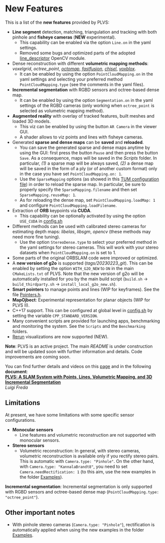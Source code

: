 # New Features 

This is a list of the **new features** provided by PLVS: 
* **Line segment** detection, matching, triangulation and tracking with both pinhole and **fisheye cameras** (**NEW** experimental). 
  - This capability can be enabled via the option `Line.on` in the yaml settings.
  - Removed some bugs and optimized parts of the adopted [line_descriptor](https://github.com/opencv/opencv_contrib/tree/4.x/modules/line_descriptor) OpenCV module. 
* Dense reconstruction with different **volumetric mapping methods**: *voxelgrid*, *octree_point*, *[octomap](https://github.com/OctoMap/octomap)*, *[fastfusion](https://github.com/tum-vision/fastfusion)*, *[chisel](https://github.com/personalrobotics/OpenChisel)*, *[voxblox](https://github.com/ethz-asl/voxblox)*.  
  - It can be enabled by using the option `PointCloudMapping.on` in the yaml settings and selecting your preferred method `PointCloudMapping.type` (see the comments in the yaml files). 
* **Incremental segmentation** with RGBD sensors and octree-based dense map. 
  - It can be enabled by using the option `Segmentation.on` in the yaml settings of the RGBD cameras (only working when `octree_point` is selected as volumetric mapping method). 
* **Augmented reality** with overlay of tracked features, built meshes and loaded 3D models. 
  - This viz can be enabled by using the button `AR Camera` in the viewer GUI. 
  - A shader allows to viz points and lines with fisheye cameras.
* Generated **sparse and dense maps** can be **saved** and **reloaded**. 
  - You can save the generated sparse and dense maps anytime by using the GUI: first press the button `Pause` and then press the button `Save`. As a consequence, maps will be saved in the *Scripts* folder. In particular, *(1)* a sparse map will be always saved, *(2)* a dense map will be saved in the form of a ply (or of another custom format) only in the case you have set `PointCloudMapping.on: 1`. 
  - Use the `SparseMapping` options (as showed in this [TUM configuration file](./Settings/old/RGB-D-TUM1.yaml)) in order to reload the sparse map. In particular, be sure to properly specify the `SparseMapping.filename` and then set `SparseMapping.reuseMap: 1`. 
  - As for reloading the dense map, set `PointCloudMapping.loadMap: 1` and configure `PointCloudMapping.loadFilename`.
* Extraction of **ORB** keypoints via **CUDA**. 
  - This capability can be optionally activated by using the option `USE_CUDA` in [config.sh](./config.sh) 
* Different methods can be used with calibrated stereo cameras for estimating depth maps: *libelas*, *libsgm*, *opencv* (these methods may need more fine tuning).
  - Use the option `StereoDense.type` to select your preferred method in the yaml settings for stereo cameras. This will work with your stereo datasets when `PointCloudMapping.on` is set to 1.  
* Some parts of the original ORBSLAM code were improved or optimized.
* A **new version of g2o** is supported (*tags/20230223_git*). This can be enabled by setting the option `WITH_G2O_NEW` to `ON` in the main `CMakeLists.txt` of PLVS. Note that the new version of g2o will be automatically installed for you by the main build script (`build.sh` → `build_thirdparty.sh` → `install_local_g2o_new.sh`).
* **Smart pointers** to manage points and lines (WIP for keyframes). See the file [Pointers.h](include/Pointers.h).
* **MapOjbect**: Experimental representation for planar objects (WIP for PLVS II).
* C++17 support. This can be configured at global level in [config.sh](./config.sh) by setting the variable `CPP_STANDARD_VERSION`.
* Many convenient scripts are provided for launching apps, benchmarking and monitoring the system. See the `Scripts` and the `Benchmarking` folders.
* [Rerun](https://www.rerun.io/) visualizations are now supported (NEW).
  
**Note**: PLVS is an active project. The main *README* is under construction and will be updated soon with further information and details. Code improvements are coming soon. 


You can find further details and videos on this [page](https://www.luigifreda.com/research/plvs-an-open-source-rgb-d-and-stereo-slam-for-volumetric-reconstruction-and-3d-incremental-segmentation/) and in the following **document**:          
**[PLVS: A SLAM System with Points, Lines, Volumetric Mapping, and 3D Incremental Segmentation](https://arxiv.org/pdf/2309.10896.pdf)**         
*Luigi Freda* 


## Limitations 

At present, we have some limitations with some specific sensor configurations.  

- **Monocular sensors**
  * Line features and volumetric reconstruction are not supported with monocular sensors.
- **Stereo sensors** 
  * Volumetric reconstruction: In general, with stereo cameras, volumetric reconstruction is available only if you rectify stereo pairs. This is automatic with `Camera.type: "Pinhole"`. On the other hand, with `Camera.type: "KannalaBrandt8"`, you need to set `Camera.needRectification: 1` (to this aim, use the new examples in the folder [Examples](./Examples/)).
   
**Incremental segmentation**: Incremental segmentation is only supported with RGBD sensors and octree-based dense map (`PointCloudMapping.type: "octree_point"`).

## Other important notes  

- With pinhole stereo cameras (`Camera.type: "Pinhole"`), rectification is automatically applied when using the new examples in the folder [Examples](./Examples/). 
